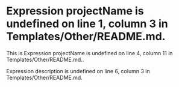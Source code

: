 Expression projectName is undefined on line 1, column 3 in Templates/Other/README.md.
==============

This is Expression projectName is undefined on line 4, column 11 in Templates/Other/README.md..

Expression description is undefined on line 6, column 3 in Templates/Other/README.md.
